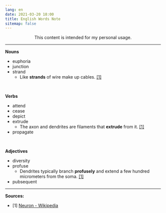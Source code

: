 ```yaml
---
lang: en
date: 2021-03-20 18:00
title: English Words Note
sitemap: false
---
```

<center>This content is intended for my personal usage.</center>

----

**Nouns**

* euphoria
* junction
* strand
  - Like **strands** of wire make up cables. [[1]](#src-1)

<br/>

**Verbs**

* attend
* cease
* depict
* extrude
  - The axon and dendrites are filaments that **extrude** from it. [[1]](#src-1)
* propagate

<br/>

**Adjectives**

* diversity
* profuse
  - Dendrites typically branch **profusely** and extend a few hundred micrometers from the soma. [[1]](#src-1)
* pubsequent

----

**Sources:**

+ <span id="src-1">[1]</span> [Neuron - Wikipedia](https://en.wikipedia.org/wiki/Neuron)
